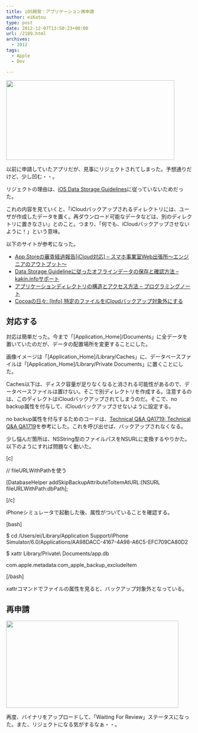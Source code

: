 ```yaml
---
title: iOS開発：アプリケーション再申請
author: eiKatou
type: post
date: 2012-12-07T13:50:23+00:00
url: /2189.html
archives:
  - 2012
tags:
  - Apple
  - Dev

---
```

[<img src="/uploads/2012/12/201207a.png" alt="" title="201207a" width="455" height="215" class="alignnone size-full wp-image-2191" srcset="/uploads/2012/12/201207a.png 455w, /uploads/2012/12/201207a-300x141.png 300w" sizes="(max-width: 455px) 100vw, 455px" />][1]
  
以前に申請していたアプリだが、見事にリジェクトされてしまった。予想通りだけど、少し凹む・・。

リジェクトの理由は、[iOS Data Storage Guidelines][2]に従っていないためだった。
  
これの内容を見ていくと、「iCloudバックアップされるディレクトリには、ユーザが作成したデータを置く。再ダウンロード可能なデータなどは、別のディレクトリに置きなさい」とのこと。つまり、「何でも、iCloudバックアップさせないように！」という意味。

以下のサイトが参考になった。

  * [App Storeの審査経過報告[iCloud対応] &#8211; スマホ事業室Web出張所～エンジニアのアウトプット～][3]
  * [Data Storage Guidelineに従ったオフラインデータの保存と確認方法 &#8211; kakin.infoサポート][4]
  * [アプリケーションディレクトリの構造とアクセス方法 &#8211; プログラミングノート][5]
  * [Cocoaの日々: [Info] 特定のファイルをiCloudバックアップ対象外にする][6]

## 対応する

対応は簡単だった。今まで「[Application_Home]/Documents」に全データを置いていたのだが、データの配置場所を変更することにした。

画像イメージは「[Application\_Home]/Library/Caches」に、データベースファイルは「[Application\_Home]/Library/Private Documents」に置くことにした。

Caches以下は、ディスク容量が足りなくなると消される可能性があるので、データベースファイルは置けない。そこで別ディレクトリを作成する。注意するのは、このディレクトはiCloudバックアップされてしまうのだ。そこで、no backup属性を付与して、iCloudバックアップさせないように設定する。

no backup属性を付与するためのコードは、[Technical Q&A QA1719: Technical Q&A QA1719][7]を参考にした。これを呼び出せば、バックアップされなくなる。

少し悩んだ箇所は、NSString型のファイルパスをNSURLに変換するやりかた。以下のようにすれば問題なく動いた。
  
[c]
  
// fileURLWithPathを使う
  
[DatabaseHelper addSkipBackupAttributeToItemAtURL:[NSURL fileURLWithPath:dbPath];
  
[/c] 

iPhoneシミュレータで起動した後、属性がついていることを確認する。
  
[bash]
  
$ cd /Users/ei/Library/Application Support/iPhone Simulator/6.0/Applications/AA98DACC-4167-4A98-A6C5-EFC709CA80D2
  
$ xattr Library/Private\ Documents/app.db
  
com.apple.metadata:com\_apple\_backup_excludeItem
  
[/bash]
  
xattrコマンドでファイルの属性を見ると、バックアップ対象外となっている。 

## 再申請

[<img src="/uploads/2012/11/121125-0011.png" alt="" title="121125-0011" width="466" height="235" class="alignnone size-full wp-image-2110" srcset="/uploads/2012/11/121125-0011.png 466w, /uploads/2012/11/121125-0011-300x151.png 300w" sizes="(max-width: 466px) 100vw, 466px" />][8]
  
再度、バイナリをアップロードして、「Waiting For Review」ステータスになった。また、リジェクトになる気がするなぁ・・。

 [1]: /uploads/2012/12/201207a.png
 [2]: https://developer.apple.com/icloud/documentation/data-storage/
 [3]: http://d.hatena.ne.jp/sppsolcojp/20120323/1332493306
 [4]: http://support.kakin.info/ios-technical-info/data-storage-guidelineni-congttaofuraindetano-deng-luto-que-ren-fang-fa
 [5]: http://d.hatena.ne.jp/ntaku/20110104/1294146555
 [6]: http://cocoadays.blogspot.jp/2011/11/info-icloud.html
 [7]: https://developer.apple.com/library/ios/#qa/qa1719/_index.html
 [8]: /uploads/2012/11/121125-0011.png
